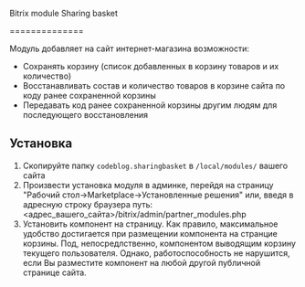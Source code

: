 Bitrix module Sharing basket

==============

Модуль добавляет на сайт интернет-магазина возможности:

* Сохранять корзину (список добавленных в корзину товаров и их количество)
* Восстанавливать состав и количество товаров в корзине сайта по коду ранее сохраненной корзины
* Передавать код ранее сохраненной корзины другим людям для последующего восстановления

Установка
---------

1. Скопируйте папку `codeblog.sharingbasket` в `/local/modules/` вашего сайта
2. Произвести установка модуля в админке, перейдя на страницу "Рабочий стол->Marketplace->Установленные решения" или, введя в адресную строку браузера путь: <адрес_вашего_сайта>/bitrix/admin/partner_modules.php
3. Установить компонент на страницу. Как правило, максимальное удобство достигается при размещении компонента на странцие корзины.
 Под, непосредлственно, компонентом выводящим корзину текущего пользователя.
  Однако, работоспособность не нарушится, если Вы разместите компонент на любой другой публичной странице сайта.
  